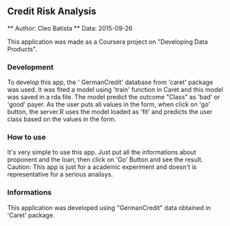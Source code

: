 ## Credit Risk Analysis

** Author: Cleo Batista
** Data: 2015-09-26

This application was made as a Coursera project on "Developing Data Products".

### Development

To develop this app, the ' GermanCredit' database from 'caret' package was used.
It was fited a model using 'train' function in Caret and this model was saved in a rda file. The model predict the outcome "Class" as 'bad' or 'good' payer. 
As the user puts all values in the form, when click on 'go' button, the server.R uses the model loaded as 'fit' and predicts the user class based on the values in the form.

### How to use

It's very simple to use this app. Just put all the informations about proponent and the loan, then click on 'Go' Button and see the result. Caution: This app is just for a academic experiment and doesn't is representative for a serious analisys.

### Informations

This application was developed using "GermanCredit" data obtained in 'Caret' package.
